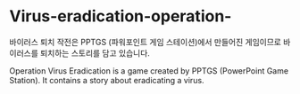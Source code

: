 # Virus-eradication-operation-
바이러스 퇴치 작전은 PPTGS (파워포인트 게임 스테이션)에서 만들어진 게임이므로
바이러스를 퇴치하는 스토리를 담고 있습니다.

Operation Virus Eradication is a game created by PPTGS (PowerPoint Game Station).
It contains a story about eradicating a virus.
